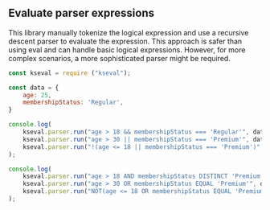 ## Evaluate parser expressions 
This library manually tokenize the logical expression and use a recursive descent parser to evaluate the expression. This approach is safer than using eval and can handle basic logical expressions. However, for more complex scenarios, a more sophisticated parser might be required.

```js
const kseval = require ("kseval");
```

```js
const data = {
    age: 25,
    membershipStatus: 'Regular',
}
```

```js
console.log(
    kseval.parser.run("age > 18 && membershipStatus === 'Regular'", data) === true,
    kseval.parser.run("age > 30 || membershipStatus === 'Premium'", data) === false,
    kseval.parser.run("!(age <= 18 || membershipStatus === 'Premium')", data) === true,
);
```

```js
console.log(
    kseval.parser.run("age > 18 AND membershipStatus DISTINCT 'Premium'", data) === true,
    kseval.parser.run("age > 30 OR membershipStatus EQUAL 'Premium'", data) === false,
    kseval.parser.run("NOT(age <= 18 OR membershipStatus EQUAL 'Premium')", data) === true,
);
```